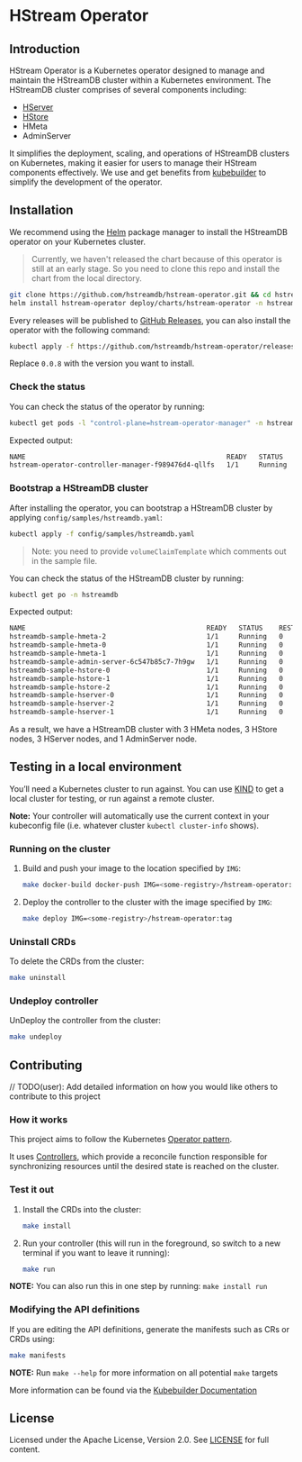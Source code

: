 # HStream Operator

## Introduction

HStream Operator is a Kubernetes operator designed to manage and maintain the HStreamDB cluster within a Kubernetes environment. The HStreamDB cluster comprises of several components including:

- [HServer](https://docs.hstream.io/reference/architecture/hserver.html)
- [HStore](https://docs.hstream.io/reference/architecture/hstore.html)
- HMeta
- AdminServer

It simplifies the deployment, scaling, and operations of HStreamDB clusters on Kubernetes, making it easier for users to manage their HStream components effectively. We use and get benefits from [kubebuilder](https://book.kubebuilder.io/) to simplify the development of the operator.

## Installation

We recommend using the [Helm](https://helm.sh/) package manager to install the HStreamDB operator on your Kubernetes cluster.

> Currently, we haven't released the chart because of this operator is still at an early stage. So you
> need to clone this repo and install the chart from the local directory.

```sh
git clone https://github.com/hstreamdb/hstream-operator.git && cd hstream-operator
helm install hstream-operator deploy/charts/hstream-operator -n hstream-operator-system --create-namespace
```

Every releases will be published to [GitHub Releases](https://github.com/hstreamdb/hstream-operator/releases), you
can also install the operator with the following command:

```sh
kubectl apply -f https://github.com/hstreamdb/hstream-operator/releases/download/0.0.8/hstream-operator.yaml
```

Replace `0.0.8` with the version you want to install.

### Check the status

You can check the status of the operator by running:

```sh
kubectl get pods -l "control-plane=hstream-operator-manager" -n hstream-operator-system
```

Expected output:

```sh
NAME                                                  READY   STATUS    RESTARTS      AGE
hstream-operator-controller-manager-f989476d4-qllfs   1/1     Running   1 (16h ago)   16h
```

### Bootstrap a HStreamDB cluster

After installing the operator, you can bootstrap a HStreamDB cluster by applying `config/samples/hstreamdb.yaml`:

```sh
kubectl apply -f config/samples/hstreamdb.yaml
```

> Note: you need to provide `volumeClaimTemplate` which comments out in the sample file.

You can check the status of the HStreamDB cluster by running:

```sh
kubectl get po -n hstreamdb
```

Expected output:

```sh
NAME                                             READY   STATUS    RESTARTS   AGE
hstreamdb-sample-hmeta-2                         1/1     Running   0          7m45s
hstreamdb-sample-hmeta-0                         1/1     Running   0          7m45s
hstreamdb-sample-hmeta-1                         1/1     Running   0          7m45s
hstreamdb-sample-admin-server-6c547b85c7-7h9gw   1/1     Running   0          7m34s
hstreamdb-sample-hstore-0                        1/1     Running   0          7m34s
hstreamdb-sample-hstore-1                        1/1     Running   0          7m34s
hstreamdb-sample-hstore-2                        1/1     Running   0          7m34s
hstreamdb-sample-hserver-0                       1/1     Running   0          7m18s
hstreamdb-sample-hserver-2                       1/1     Running   0          7m18s
hstreamdb-sample-hserver-1                       1/1     Running   0          7m18s
```

As a result, we have a HStreamDB cluster with 3 HMeta nodes, 3 HStore nodes, 3 HServer nodes, and 1 AdminServer node.

## Testing in a local environment

You’ll need a Kubernetes cluster to run against. You can use [KIND](https://sigs.k8s.io/kind) to get a local cluster for testing, or run against a remote cluster.

**Note:** Your controller will automatically use the current context in your kubeconfig file (i.e. whatever cluster `kubectl cluster-info` shows).

### Running on the cluster

1. Build and push your image to the location specified by `IMG`:

   ```sh
   make docker-build docker-push IMG=<some-registry>/hstream-operator:tag
   ```

2. Deploy the controller to the cluster with the image specified by `IMG`:

   ```sh
   make deploy IMG=<some-registry>/hstream-operator:tag
   ```

### Uninstall CRDs

To delete the CRDs from the cluster:

```sh
make uninstall
```

### Undeploy controller

UnDeploy the controller from the cluster:

```sh
make undeploy
```

## Contributing

// TODO(user): Add detailed information on how you would like others to contribute to this project

### How it works

This project aims to follow the Kubernetes [Operator pattern](https://kubernetes.io/docs/concepts/extend-kubernetes/operator/).

It uses [Controllers](https://kubernetes.io/docs/concepts/architecture/controller/),
which provide a reconcile function responsible for synchronizing resources until the desired state is reached on the cluster.

### Test it out

1. Install the CRDs into the cluster:

   ```sh
   make install
   ```

2. Run your controller (this will run in the foreground, so switch to a new terminal if you want to leave it running):

   ```sh
   make run
   ```

**NOTE:** You can also run this in one step by running: `make install run`

### Modifying the API definitions

If you are editing the API definitions, generate the manifests such as CRs or CRDs using:

```sh
make manifests
```

**NOTE:** Run `make --help` for more information on all potential `make` targets

More information can be found via the [Kubebuilder Documentation](https://book.kubebuilder.io/introduction.html)

## License

Licensed under the Apache License, Version 2.0. See [LICENSE](./LICENSE) for full content.
